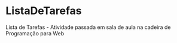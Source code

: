 # ListaDeTarefas
Lista de Tarefas - Atividade passada em sala de aula na cadeira de Programação para Web
